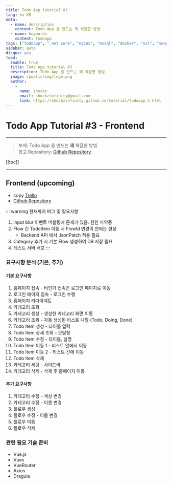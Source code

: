 ```yaml
---
title: Todo App tutorial #3
lang: ko-KR
meta:
  - name: description
    content: Todo App 을 만드는 꽤 복잡한 방법
  - name: keywords
    content: todoapp
tags: ["todoapp", ".net core", "nginx", "mssql", "docker", "ssl", "swagger", "seq", "serilog", "docker-compose", "cqrs / es"]
sidebar: auto
disqus: yes
feed:
  enable: true
  title: Todo App tutorial #3
  description: Todo App 을 만드는 꽤 복잡한 방법
  image: /public/img/logo.png
  author:
    -
      name: shockz
      email: shockzinfinity@gmail.com
      link: https://shockzinfinity.github.io/tutorial/todoapp.3.html
---
```


# Todo App Tutorial #3 - Frontend

<TagLinks />

---

> 부제: Todo App 을 만드는 **꽤** 복잡한 방법  
> 참고 Repository: [Github Repository](https://github.com/shockzinfinity/todo-app-complicated)

[[toc]]

---

## Frontend (upcoming)

- copy [Trello](https://trello.com)
- [Github Repository](https://github.com/shockzinfinity/todo-app-complicated-trello-copy)

::: warning
현재까지 버그 및 필요사항
1. input blur 이벤트 버블링에 문제가 있음. 원인 파악중
2. Flow 간 TodoItem 이동 시 FlowId 변경이 안되는 현상
   - Backend API 에서 JsonPatch 적용 필요
3. Category 추가 시 기본 Flow 생성하여 DB 저장 필요
4. 테스트 서버 배포
:::

### 요구사항 분석 (기본, 추가)

#### 기본 요구사항

1. 홈페이지 접속 - 비인가 접속은 로그인 페이지로 이동
2. 로그인 페이지 접속 - 로그인 수행
3. 홈페이지 리다이렉트
4. 카테고리 조회
5. 카테고리 생성 - 생성한 카테고리 화면 이동
6. 카테고리 조회 - 자동 생성된 리스트 나열 (Todo, Doing, Done)
7. Todo Item 생성 - 타이틀 입력
8. Todo Item 상세 조회 - 모달창
9. Todo Item 수정 - 타이틀, 설명
10. Todo Item 이동 1 - 리스트 안에서 이동
11. Todo Item 이동 2 - 리스트 간에 이동
12. Todo Item 삭제
13. 카테고리 세팅 - 사이드바
14. 카테고리 삭제 - 삭제 후 홈페이지 이동

#### 추가 요구사항

1. 카테고리 수정 - 색상 변경
2. 카테고리 수정 - 이름 변경
3. 플로우 생성
4. 플로우 수정 - 이름 변경
5. 플로우 이동
6. 플로우 삭제

### 관련 필요 기술 준비

- Vue.js
- Vuex
- VueRouter
- Axios
- Dragula

